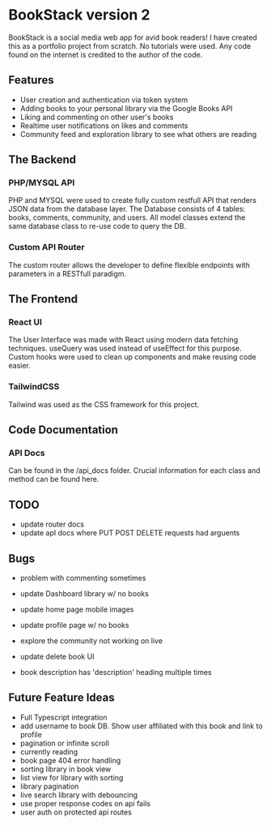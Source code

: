 # BookStack version 2

BookStack is a social media web app for avid book readers! I have created this as a portfolio project from scratch. No tutorials were used. Any code found on the internet is credited to the author of the code.



## Features
- User creation and authentication via token system
- Adding books to your personal library via the Google Books API
- Liking and commenting on other user's books
- Realtime user notifications on likes and comments
- Community feed and exploration library to see what others are reading



## The Backend

### PHP/MYSQL API
PHP and MYSQL were used to create fully custom restfull API that renders JSON data from the database layer. The Database consists of 4 tables: books, comments, community, and users. All model classes extend the same database class to re-use code to query the DB.

### Custom API Router
The custom router allows the developer to define flexible endpoints with parameters in a RESTfull paradigm.



## The Frontend

### React UI
The User Interface was made with React using modern data fetching techniques. useQuery was used instead of useEffect for this purpose. Custom hooks were used to clean up components and make reusing code easier.

### TailwindCSS
Tailwind was used as the CSS framework for this project.



## Code Documentation

### API Docs
Can be found in the /api_docs folder. Crucial information for each class and method can be found here. 



## TODO
- update router docs
- update apI docs where PUT POST DELETE requests had arguents

## Bugs
- problem with commenting sometimes

- update Dashboard library w/ no books
- update home page mobile images
- update profile page w/ no books
- explore the community not working on live
- update delete book UI
- book description has 'description' heading multiple times


## Future Feature Ideas
- Full Typescript integration
- add username to book DB. Show user affiliated with this book and link to profile
- pagination or infinite scroll
- currently reading
- book page 404 error handling
- sorting library in book view
- list view for library with sorting
- library pagination
- live search library with debouncing
- use proper response codes on api fails
- user auth on protected api routes
